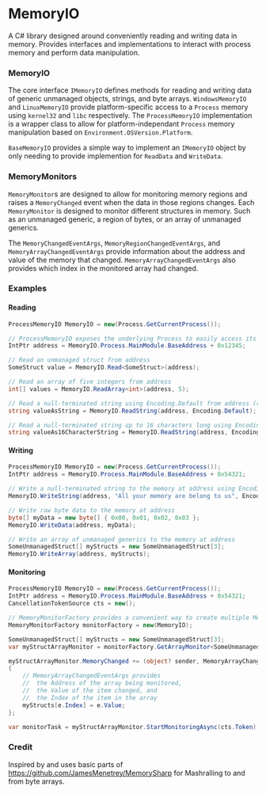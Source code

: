 # MemoryIO

A C# library designed around conveniently reading and writing data in memory. 
Provides interfaces and implementations to interact with process memory and perform data manipulation.

### MemoryIO

The core interface `IMemoryIO` defines methods for reading and writing data of generic unmanaged objects, strings, and byte arrays. 
`WindowsMemoryIO` and `LinuxMemoryIO` provide platform-specific access to a `Process` memory using `kernel32` and `libc` respectively.
The `ProcessMemoryIO` implementation is a wrapper class to allow for platform-independant `Process` memory manipulation based on `Environment.OSVersion.Platform`.  

`BaseMemoryIO` provides a simple way to implement an `IMemoryIO` object by only needing to provide implemention for `ReadData` and `WriteData`.

### MemoryMonitors

`MemoryMonitor`s are designed to allow for monitoring memory regions and raises a `MemoryChanged` event when the data in those regions changes. 
Each `MemoryMonitor` is designed to monitor different structures in memory. Such as an unmanaged generic, a region of bytes, or an array of unmanaged generics.

The `MemoryChangedEventArgs`, `MemoryRegionChangedEventArgs`, and `MemoryArrayChangedEventArgs` provide information about the address and value of the memory that changed. 
`MemoryArrayChangedEventArgs` also provides which index in the monitored array had changed.

### Examples

#### Reading

```csharp
ProcessMemoryIO MemoryIO = new(Process.GetCurrentProcess());

// ProcessMemoryIO exposes the underlying Process to easily access its Modules/BaseAddress
IntPtr address = MemoryIO.Process.MainModule.BaseAddress + 0x12345;

// Read an unmanaged struct from address
SomeStruct value = MemoryIO.Read<SomeStruct>(address);

// Read an array of five integers from address
int[] values = MemoryIO.ReadArray<int>(address, 5);

// Read a null-terminated string using Encoding.Default from address (reads up to 512 bytes by default)
string valueAsString = MemoryIO.ReadString(address, Encoding.Default);

// Read a null-terminated string up to 16 characters long using Encoding.Default from address
string valueAs16CharacterString = MemoryIO.ReadString(address, Encoding.Default, 16);
```

#### Writing

```csharp
ProcessMemoryIO MemoryIO = new(Process.GetCurrentProcess());
IntPtr address = MemoryIO.Process.MainModule.BaseAddress + 0x54321;

// Write a null-terminated string to the memory at address using Encoding.UTF8
MemoryIO.WriteString(address, "All your memory are belong to us", Encoding.UTF8);

// Write raw byte data to the memory at address
byte[] myData = new byte[] { 0x00, 0x01, 0x02, 0x03 };
MemoryIO.WriteData(address, myData);

// Write an array of unmanaged generics to the memory at address
SomeUnmanagedStruct[] myStructs = new SomeUnmanagedStruct[3];
MemoryIO.WriteArray(address, myStructs);
```

#### Monitoring

```csharp
ProcessMemoryIO MemoryIO = new(Process.GetCurrentProcess());
IntPtr address = MemoryIO.Process.MainModule.BaseAddress + 0x54321;
CancellationTokenSource cts = new();

// MemoryMonitorFactory provides a convenient way to create multiple MemoryMonitors using a single IMemoryIO
MemoryMonitorFactory monitorFactory = new(MemoryIO);

SomeUnmanagedStruct[] myStructs = new SomeUnmanagedStruct[3];
var myStructArrayMonitor = monitorFactory.GetArrayMonitor<SomeUnmanagedStruct>(address, 3);

myStructArrayMonitor.MemoryChanged += (object? sender, MemoryArrayChangedEventArgs<SomeUnmanagedStruct> e) =>
{
	// MemoryArrayChangedEventArgs provides 
	//	the Address of the array being monitored, 
	//	the Value of the item changed, and
	//	the Index of the item in the array
	myStructs[e.Index] = e.Value;
};

var monitorTask = myStructArrayMonitor.StartMonitoringAsync(cts.Token);

```

### Credit

Inspired by and uses basic parts of https://github.com/JamesMenetrey/MemorySharp for Mashralling to and from byte arrays.
